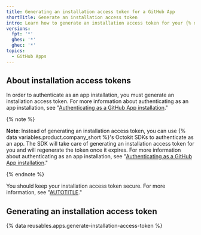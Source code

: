 ```yaml
---
title: Generating an installation access token for a GitHub App
shortTitle: Generate an installation access token
intro: Learn how to generate an installation access token for your {% data variables.product.prodname_github_app %}.
versions:
  fpt: '*'
  ghes: '*'
  ghec: '*'
topics:
  - GitHub Apps
---
```


## About installation access tokens

In order to authenticate as an app installation, you must generate an installation access token. For more information about authenticating as an app installation, see "[Authenticating as a GitHub App installation](/apps/creating-github-apps/authenticating-with-a-github-app/authenticating-as-a-github-app-installation)."

{% note %}

**Note**: Instead of generating an installation access token, you can use {% data variables.product.company_short %}'s Octokit SDKs to authenticate as an app. The SDK will take care of generating an installation access token for you and will regenerate the token once it expires. For more information about authenticating as an app installation, see "[Authenticating as a GitHub App installation](/apps/creating-github-apps/authenticating-with-a-github-app/authenticating-as-a-github-app-installation)."

{% endnote %}

You should keep your installation access token secure. For more information, see "[AUTOTITLE](/apps/creating-github-apps/setting-up-a-github-app/best-practices-for-creating-a-github-app)."

## Generating an installation access token

{% data reusables.apps.generate-installation-access-token %}

